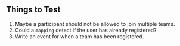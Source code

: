 ## Things to Test

1. Maybe a participant should not be allowed to join multiple teams.
2. Could a `mapping` detect if the user has already registered?
3. Write an event for when a team has been registered.
